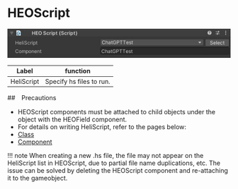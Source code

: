 # HEOScript
![HEOScript](img/HEOScript_en.jpg)

|  Label |  function  |
| ----   | ---- |
| HeliScript | Specify hs files to run. |

##　Precautions
- HEOScript components must be attached to child objects under the object with the HEOField component.
- For details on writing HeliScript, refer to the pages below:
- [Class](../hs/hs_class.md)
- [Component](../hs/hs_component.md)

!!! note
    When creating a new .hs file, the file may not appear on the HeliScript list in HEOScript, due to partial file name duplications, etc.
    The issue can be solved by deleting the HEOScript component and re-attaching it to the gameobject.